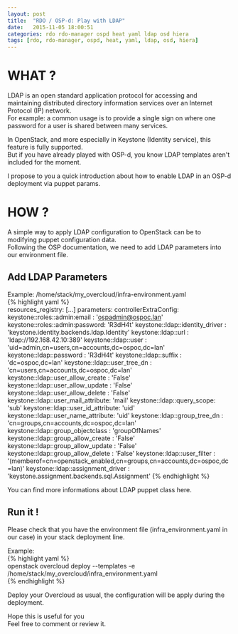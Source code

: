 ```yaml
---
layout: post
title:  "RDO / OSP-d: Play with LDAP"
date:   2015-11-05 18:00:51
categories: rdo rdo-manager ospd heat yaml ldap osd hiera
tags: [rdo, rdo-manager, ospd, heat, yaml, ldap, osd, hiera]
---
```

# WHAT ?	

LDAP is an open standard application protocol for accessing and maintaining distributed directory information services over an Internet Protocol (IP) network.	
For example: a common usage is to provide a single sign on where one password for a user is shared between many services.	

In OpenStack, and more especially in Keystone (Identity service), this feature is fully supported.	
But if you have already played with OSP-d, you know LDAP templates aren't included for the moment.	

I propose to you a quick introduction about how to enable LDAP in an OSP-d deployment via puppet params.	

# HOW ?		

A simple way to apply LDAP configuration to OpenStack can be to modifying puppet configuration data.	
Following the OSP documentation‌, we need to add LDAP parameters into our environment file.	

## Add LDAP Parameters	

Example: /home/stack/my_overcloud/infra-environment.yaml	
{% highlight yaml %}	
resources_registry:
[...]
parameters:
  controllerExtraConfig:
    keystone::roles::admin:email : 'ospadmin@ospoc.lan'
    keystone::roles::admin:password: 'R3dH4t'
    keystone::ldap::identity_driver : 'keystone.identity.backends.ldap.Identity'
    keystone::ldap::url : 'ldap://192.168.42.10:389'
    keystone::ldap::user : 'uid=admin,cn=users,cn=accounts,dc=ospoc,dc=lan'
    keystone::ldap::password : 'R3dH4t'
    keystone::ldap::suffix : 'dc=ospoc,dc=lan'
    keystone::ldap::user_tree_dn : 'cn=users,cn=accounts,dc=ospoc,dc=lan'
    keystone::ldap::user_allow_create : 'False'
    keystone::ldap::user_allow_update : 'False'
    keystone::ldap::user_allow_delete : 'False'
    keystone::ldap::user_mail_attribute: 'mail'
    keystone::ldap::query_scope: 'sub'
    keystone::ldap::user_id_attribute: 'uid'
    keystone::ldap::user_name_attribute: 'uid'
    keystone::ldap::group_tree_dn : 'cn=groups,cn=accounts,dc=ospoc,dc=lan'
    keystone::ldap::group_objectclass : 'groupOfNames'
    keystone::ldap::group_allow_create : 'False'
    keystone::ldap::group_allow_update : 'False'
    keystone::ldap::group_allow_delete : 'False'
    keystone::ldap::user_filter : '(memberof=cn=openstack_enabled,cn=groups,cn=accounts,dc=ospoc,dc=lan)'
    keystone::ldap::assignment_driver : 'keystone.assignment.backends.sql.Assignment'
{% endhighlight %}	

You can find more informations about LDAP puppet class here.	

## Run it !	

Please check that you have the environment file (infra_environment.yaml in our case) in your stack deployment line.	

Example:	
{% highlight yaml %}	
openstack overcloud deploy --templates -e /home/stack/my_overcloud/infra_environment.yaml	
{% endhighlight %}	

Deploy your Overcloud as usual, the configuration will be apply during the deployment.		

Hope this is useful for you 	
Feel free to comment or review it.	

